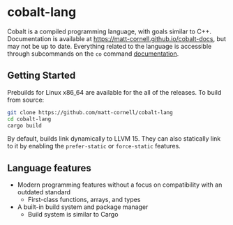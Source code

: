 # cobalt-lang
Cobalt is a compiled programming language, with goals similar to C++.
Documentation is available at <https://matt-cornell.github.io/cobalt-docs>, but may not be up to date.
Everything related to the language is accessible through subcommands on the `co` command [documentation](https://matt-cornell.github.io/cobalt-docs/driver).
## Getting Started
Prebuilds for Linux x86\_64 are available for the all of the releases.
To build from source:
```bash
git clone https://github.com/matt-cornell/cobalt-lang
cd cobalt-lang
cargo build
```
By default, builds link dynamically to LLVM 15. They can also statically link to it by enabling the `prefer-static` or `force-static` features.
## Language features
- Modern programming features without a focus on compatibility with an outdated standard
  - First-class functions, arrays, and types
- A built-in build system and package manager
  - Build system is similar to Cargo
